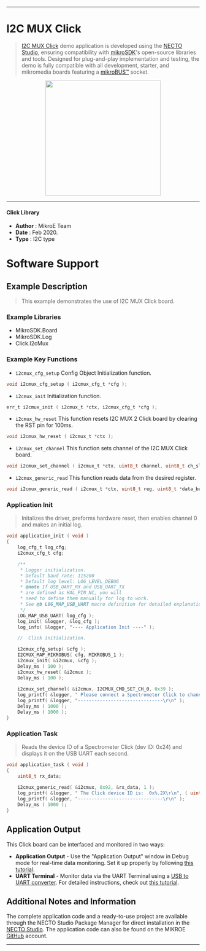 
---
# I2C MUX Click

> [I2C MUX Click](https://www.mikroe.com/?pid_product=MIKROE-4048) demo application is developed using
the [NECTO Studio](https://www.mikroe.com/necto), ensuring compatibility with [mikroSDK](https://www.mikroe.com/mikrosdk)'s
open-source libraries and tools. Designed for plug-and-play implementation and testing, the demo is fully compatible with
all development, starter, and mikromedia boards featuring a [mikroBUS&trade;](https://www.mikroe.com/mikrobus) socket.

<p align="center">
  <img src="https://www.mikroe.com/?pid_product=MIKROE-4048&image=1" height=300px>
</p>

---

#### Click Library

- **Author**        : MikroE Team
- **Date**          : Feb 2020.
- **Type**          : I2C type

# Software Support

## Example Description

> This example demonstrates the use of I2C MUX Click board.

### Example Libraries

- MikroSDK.Board
- MikroSDK.Log
- Click.I2cMux

### Example Key Functions

- `i2cmux_cfg_setup` Config Object Initialization function. 
```c
void i2cmux_cfg_setup ( i2cmux_cfg_t *cfg );
``` 
 
- `i2cmux_init` Initialization function. 
```c
err_t i2cmux_init ( i2cmux_t *ctx, i2cmux_cfg_t *cfg );
```

- `i2cmux_hw_reset` This function resets I2C MUX 2 Click board by clearing the RST pin for 100ms. 
```c
void i2cmux_hw_reset ( i2cmux_t *ctx );
```
 
- `i2cmux_set_channel` This function sets channel of the I2C MUX Click board. 
```c
void i2cmux_set_channel ( i2cmux_t *ctx, uint8_t channel, uint8_t ch_slave_address );
```

- `i2cmux_generic_read` This function reads data from the desired register. 
```c
void i2cmux_generic_read ( i2cmux_t *ctx, uint8_t reg, uint8_t *data_buf, uint8_t len );
```

### Application Init

> Initalizes the driver, preforms hardware reset, then enables channel 0 and makes an initial log.

```c
void application_init ( void )
{
    log_cfg_t log_cfg;
    i2cmux_cfg_t cfg;

    /** 
     * Logger initialization.
     * Default baud rate: 115200
     * Default log level: LOG_LEVEL_DEBUG
     * @note If USB_UART_RX and USB_UART_TX 
     * are defined as HAL_PIN_NC, you will 
     * need to define them manually for log to work. 
     * See @b LOG_MAP_USB_UART macro definition for detailed explanation.
     */
    LOG_MAP_USB_UART( log_cfg );
    log_init( &logger, &log_cfg );
    log_info( &logger, "---- Application Init ----" );

    //  Click initialization.

    i2cmux_cfg_setup( &cfg );
    I2CMUX_MAP_MIKROBUS( cfg, MIKROBUS_1 );
    i2cmux_init( &i2cmux, &cfg );
    Delay_ms ( 100 );
    i2cmux_hw_reset( &i2cmux );
    Delay_ms ( 100 );
    
    i2cmux_set_channel( &i2cmux, I2CMUX_CMD_SET_CH_0, 0x39 );
    log_printf( &logger, " Please connect a Spectrometer Click to channel 0\r\n" );
    log_printf( &logger, "-------------------------------\r\n" );
    Delay_ms ( 1000 );
    Delay_ms ( 1000 );
}
```

### Application Task

> Reads the device ID of a Spectrometer Click (dev ID: 0x24) and displays it on the USB UART each second.

```c
void application_task ( void )
{
    uint8_t rx_data;
    
    i2cmux_generic_read( &i2cmux, 0x92, &rx_data, 1 );
    log_printf( &logger, " The Click device ID is:  0x%.2X\r\n", ( uint16_t ) rx_data );
    log_printf( &logger, "-------------------------------\r\n" );
    Delay_ms ( 1000 );
}


```

## Application Output

This Click board can be interfaced and monitored in two ways:
- **Application Output** - Use the "Application Output" window in Debug mode for real-time data monitoring.
Set it up properly by following [this tutorial](https://www.youtube.com/watch?v=ta5yyk1Woy4).
- **UART Terminal** - Monitor data via the UART Terminal using
a [USB to UART converter](https://www.mikroe.com/click/interface/usb?interface*=uart,uart). For detailed instructions,
check out [this tutorial](https://help.mikroe.com/necto/v2/Getting%20Started/Tools/UARTTerminalTool).

## Additional Notes and Information

The complete application code and a ready-to-use project are available through the NECTO Studio Package Manager for 
direct installation in the [NECTO Studio](https://www.mikroe.com/necto). The application code can also be found on
the MIKROE [GitHub](https://github.com/MikroElektronika/mikrosdk_click_v2) account.

---
